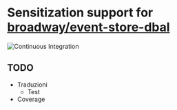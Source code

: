 Sensitization support for [broadway/event-store-dbal](https://github.com/broadway/event-store-dbal)
===

![Continuous Integration](https://github.com/matiux/broadway-sensitised-es-dbal/actions/workflows/feature.yml/badge.svg?branch=develop)

## TODO

* Traduzioni
  * Test
* Coverage